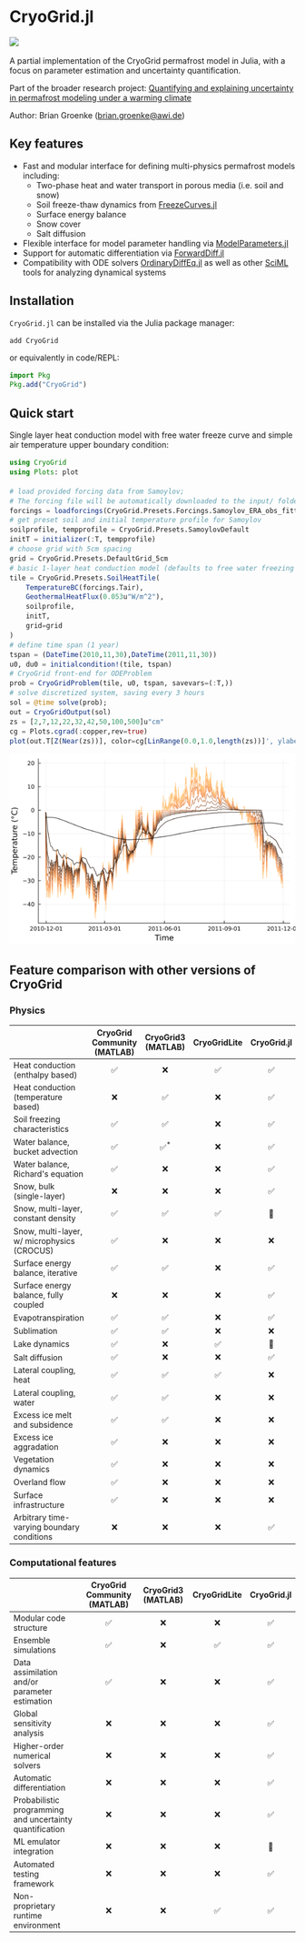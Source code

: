 # CryoGrid.jl

[![][docs-dev-img]][docs-dev-url]

[docs-dev-img]: https://img.shields.io/badge/docs-latest-blue.svg
[docs-dev-url]: https://cryogrid.github.io/CryoGrid.jl/dev/

A partial implementation of the CryoGrid permafrost model in Julia, with a focus on parameter estimation and uncertainty quantification.

Part of the broader research project: [Quantifying and explaining uncertainty in permafrost modeling under a warming climate](https://drive.google.com/file/d/1wB_EXtlO_PMXFSzZ-bRV8cg0a0DGDtAB/view?usp=sharing)

Author: Brian Groenke (brian.groenke@awi.de)

## Key features
- Fast and modular interface for defining multi-physics permafrost models including:
    - Two-phase heat and water transport in porous media (i.e. soil and snow)
    - Soil freeze-thaw dynamics from [FreezeCurves.jl](https://github.com/cryogrid/FreezeCurves.jl)
    - Surface energy balance
    - Snow cover
    - Salt diffusion
- Flexible interface for model parameter handling via [ModelParameters.jl](https://rafaqz.github.io/ModelParameters.jl/stable/)
- Support for automatic differentiation via [ForwardDiff.jl](https://github.com/JuliaDiff/ForwardDiff.jl)
- Compatibility with ODE solvers [OrdinaryDiffEq.jl](https://github.com/SciML/OrdinaryDiffEq.jl) as well as other [SciML](https://github.com/SciML) tools for analyzing dynamical systems

## Installation

`CryoGrid.jl` can be installed via the Julia package manager:

```
add CryoGrid
```

or equivalently in code/REPL:

```julia
import Pkg
Pkg.add("CryoGrid")
```

## Quick start

Single layer heat conduction model with free water freeze curve and simple air temperature upper boundary condition:

```julia
using CryoGrid
using Plots: plot

# load provided forcing data from Samoylov;
# The forcing file will be automatically downloaded to the input/ folder if not already present.
forcings = loadforcings(CryoGrid.Presets.Forcings.Samoylov_ERA_obs_fitted_1979_2014_spinup_extended_2044);
# get preset soil and initial temperature profile for Samoylov
soilprofile, tempprofile = CryoGrid.Presets.SamoylovDefault
initT = initializer(:T, tempprofile)
# choose grid with 5cm spacing
grid = CryoGrid.Presets.DefaultGrid_5cm
# basic 1-layer heat conduction model (defaults to free water freezing scheme)
tile = CryoGrid.Presets.SoilHeatTile(
    TemperatureBC(forcings.Tair),
    GeothermalHeatFlux(0.053u"W/m^2"),
    soilprofile,
    initT,
    grid=grid
)
# define time span (1 year)
tspan = (DateTime(2010,11,30),DateTime(2011,11,30))
u0, du0 = initialcondition!(tile, tspan)
# CryoGrid front-end for ODEProblem
prob = CryoGridProblem(tile, u0, tspan, savevars=(:T,))
# solve discretized system, saving every 3 hours
sol = @time solve(prob);
out = CryoGridOutput(sol)
zs = [2,7,12,22,32,42,50,100,500]u"cm"
cg = Plots.cgrad(:copper,rev=true)
plot(out.T[Z(Near(zs))], color=cg[LinRange(0.0,1.0,length(zs))]', ylabel="Temperature", leg=false)
```
![Ts_output_freew](res/Ts_H_tair_freeW_2010-2011.png)

## Feature comparison with other versions of CryoGrid

### Physics

| | CryoGrid Community (MATLAB) | CryoGrid3 (MATLAB) | CryoGridLite | CryoGrid.jl |
| -- | :--: | :--: | :--: | :--: |
| Heat conduction (enthalpy based) |✅| ❌  |✅|✅|
| Heat conduction (temperature based) | ❌  |✅| ❌ |✅|
| Soil freezing characteristics |✅|✅| ❌  |✅|
| Water balance, bucket advection |✅|✅<sup>*</sup> | ❌ |✅|
| Water balance, Richard's equation |✅| ❌ | ❌ |✅|
| Snow, bulk (single-layer) | ❌ | ❌ | ❌ |✅|
| Snow, multi-layer, constant density |✅| ✅| ✅| 🚧 |
| Snow, multi-layer, w/ microphysics (CROCUS) |✅| ❌ | ❌ | ❌ |
| Surface energy balance, iterative |✅| ✅| ❌ |✅|
| Surface energy balance, fully coupled | ❌ | ❌ | ❌ |✅|
| Evapotranspiration |✅| ✅| ❌|✅|
| Sublimation |✅| ✅| ❌| ❌ |
| Lake dynamics |✅|  ❌ |✅| 🚧 |
| Salt diffusion |✅| ❌ | ❌|✅|
| Lateral coupling, heat |✅| ✅|✅| ❌ |
| Lateral coupling, water |✅| ✅| ❌| ❌ |
| Excess ice melt and subsidence |✅| ✅| ❌| ❌ |
| Excess ice aggradation |✅|  ❌ | ❌| ❌ |
| Vegetation dynamics |✅|  ❌ | ❌| ❌ |
| Overland flow |✅|  ❌ | ❌| ❌ |
| Surface infrastructure |✅|  ❌ | ❌| ❌ |
| Arbitrary time-varying boundary conditions | ❌ | ❌ | ❌ |✅|

### Computational features

| | CryoGrid Community (MATLAB) | CryoGrid3 (MATLAB) | CryoGridLite | CryoGrid.jl |
| -- | :--: | :--: | :--: | :--: |
| Modular code structure |✅|  ❌ |  ❌  |✅|
| Ensemble simulations |✅|  ❌ |✅|✅|
| Data assimilation and/or parameter estimation |✅| ❌ | ❌ |✅|
| Global sensitivity analysis |  ❌  |  ❌ |  ❌  |✅|
| Higher-order numerical solvers |  ❌ |  ❌ |  ❌ |✅|
| Automatic differentiation |  ❌  |  ❌ |  ❌  |✅|
| Probabilistic programming and uncertainty quantification |  ❌  |  ❌ |  ❌  |✅|
| ML emulator integration |  ❌  |  ❌ |  ❌  |🚧|
| Automated testing framework |  ❌  |  ❌ |  ❌  |✅|
| Non-proprietary runtime environment |  ❌  |  ❌ |✅|✅|

